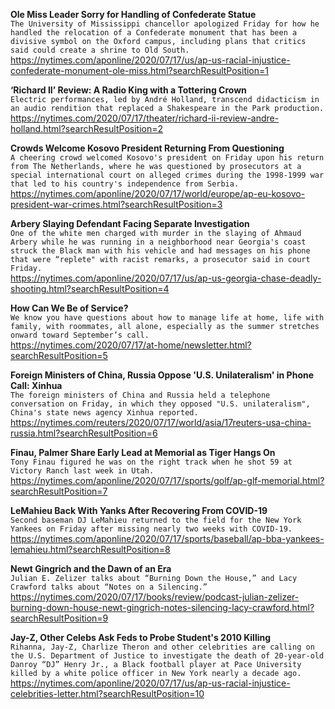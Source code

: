 **Ole Miss Leader Sorry for Handling of Confederate Statue**\
`The University of Mississippi chancellor apologized Friday for how he handled the relocation of a Confederate monument that has been a divisive symbol on the Oxford campus, including plans that critics said could create a shrine to Old South.`\
https://nytimes.com/aponline/2020/07/17/us/ap-us-racial-injustice-confederate-monument-ole-miss.html?searchResultPosition=1

**‘Richard II’ Review: A Radio King with a Tottering Crown**\
`Electric performances, led by André Holland, transcend didacticism in an audio rendition that replaced a Shakespeare in the Park production.`\
https://nytimes.com/2020/07/17/theater/richard-ii-review-andre-holland.html?searchResultPosition=2

**Crowds Welcome Kosovo President Returning From Questioning**\
`A cheering crowd welcomed Kosovo's president on Friday upon his return from The Netherlands, where he was questioned by prosecutors at a special international court on alleged crimes during the 1998-1999 war that led to his country's independence from Serbia.`\
https://nytimes.com/aponline/2020/07/17/world/europe/ap-eu-kosovo-president-war-crimes.html?searchResultPosition=3

**Arbery Slaying Defendant Facing Separate Investigation**\
`One of the white men charged with murder in the slaying of Ahmaud Arbery while he was running in a neighborhood near Georgia's coast struck the Black man with his vehicle and had messages on his phone that were “replete" with racist remarks, a prosecutor said in court Friday.`\
https://nytimes.com/aponline/2020/07/17/us/ap-us-georgia-chase-deadly-shooting.html?searchResultPosition=4

**How Can We Be of Service?**\
`We know you have questions about how to manage life at home, life with family, with roommates, all alone, especially as the summer stretches onward toward September’s call.`\
https://nytimes.com/2020/07/17/at-home/newsletter.html?searchResultPosition=5

**Foreign Ministers of China, Russia Oppose 'U.S. Unilateralism' in Phone Call: Xinhua**\
`The foreign ministers of China and Russia held a telephone conversation on Friday, in which they opposed "U.S. unilateralism", China's state news agency Xinhua reported.`\
https://nytimes.com/reuters/2020/07/17/world/asia/17reuters-usa-china-russia.html?searchResultPosition=6

**Finau, Palmer Share Early Lead at Memorial as Tiger Hangs On**\
`Tony Finau figured he was on the right track when he shot 59 at Victory Ranch last week in Utah.`\
https://nytimes.com/aponline/2020/07/17/sports/golf/ap-glf-memorial.html?searchResultPosition=7

**LeMahieu Back With Yanks After Recovering From COVID-19**\
`Second baseman DJ LeMahieu returned to the field for the New York Yankees on Friday after missing nearly two weeks with COVID-19.`\
https://nytimes.com/aponline/2020/07/17/sports/baseball/ap-bba-yankees-lemahieu.html?searchResultPosition=8

**Newt Gingrich and the Dawn of an Era**\
`Julian E. Zelizer talks about “Burning Down the House,” and Lacy Crawford talks about “Notes on a Silencing.”`\
https://nytimes.com/2020/07/17/books/review/podcast-julian-zelizer-burning-down-house-newt-gingrich-notes-silencing-lacy-crawford.html?searchResultPosition=9

**Jay-Z, Other Celebs Ask Feds to Probe Student's 2010 Killing**\
`Rihanna, Jay-Z, Charlize Theron and other celebrities are calling on the U.S. Department of Justice to investigate the death of 20-year-old Danroy “DJ” Henry Jr., a Black football player at Pace University killed by a white police officer in New York nearly a decade ago.`\
https://nytimes.com/aponline/2020/07/17/us/ap-us-racial-injustice-celebrities-letter.html?searchResultPosition=10

